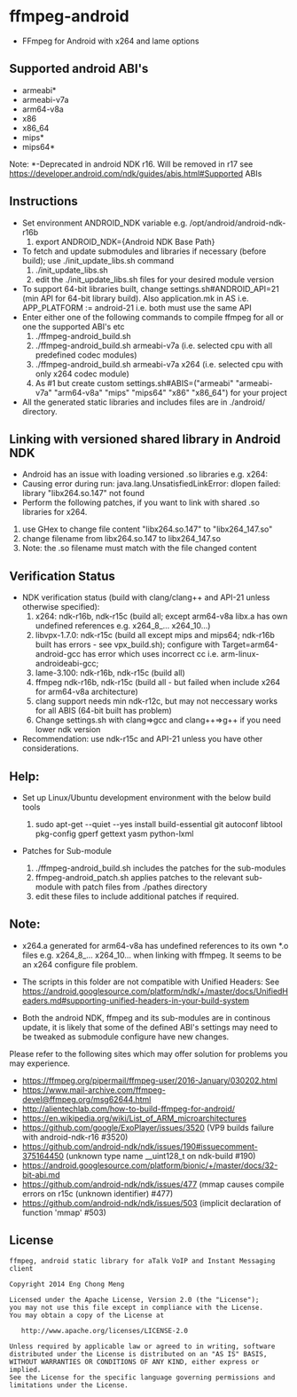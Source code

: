 # ffmpeg-android

* FFmpeg for Android with x264 and lame options

Supported android ABI's
-------
* armeabi*
* armeabi-v7a
* arm64-v8a
* x86
* x86_64
* mips*
* mips64*

Note: *-Deprecated in android NDK r16. Will be removed in r17
see https://developer.android.com/ndk/guides/abis.html#Supported ABIs

Instructions
-------
* Set environment ANDROID_NDK variable e.g. /opt/android/android-ndk-r16b
  1. export ANDROID_NDK={Android NDK Base Path}
* To fetch and update submodules and libraries if necessary (before build); use ./init_update_libs.sh command
  1. ./init_update_libs.sh
  2. edit the ./init_update_libs.sh files for your desired module version
* To support 64-bit libraries built, change settings.sh#ANDROID_API=21 (min API for 64-bit library build).
  Also application.mk in AS i.e. APP_PLATFORM := android-21 i.e. both must use the same API
* Enter either one of the following commands to compile ffmpeg for all or one the supported ABI's etc
  1. ./ffmpeg-android_build.sh
  2. ./ffmpeg-android_build.sh armeabi-v7a (i.e. selected cpu with all predefined codec modules)
  3. ./ffmpeg-android_build.sh armeabi-v7a x264 (i.e. selected cpu with only x264 codec module)
  4. As #1 but create custom settings.sh#ABIS=("armeabi" "armeabi-v7a" "arm64-v8a" "mips" "mips64" "x86" "x86_64") for your project
* All the generated static libraries and includes files are in ./android/<ABI> directory.

Linking with versioned shared library in Android NDK
-------
* Android has an issue with loading versioned .so libraries e.g. x264:
* Causing error during run: java.lang.UnsatisfiedLinkError: dlopen failed: library "libx264.so.147" not found
* Perform the following patches, if you want to link with shared .so libraries for x264.
1. use GHex to change file content "libx264.so.147" to "libx264_147.so"
2. change filename from libx264.so.147 to libx264_147.so
3. Note: the .so filename must match with the file changed content

Verification Status
-------
* NDK verification status (build with clang/clang++ and API-21 unless otherwise specified):
  1. x264: ndk-r16b, ndk-r15c (build all; except arm64-v8a libx.a has own undefined references e.g. x264_8_... x264_10...)
  2. libvpx-1.7.0: ndk-r15c (build all except mips and mips64; ndk-r16b built has errors - see vpx_build.sh);
  configure with Target=arm64-android-gcc has error which uses incorrect cc i.e. arm-linux-androideabi-gcc;
  3. lame-3.100: ndk-r16b, ndk-r15c (build all)
  4. ffmpeg ndk-r16b, ndk-r15c (build all - but failed when include x264 for arm64-v8a architecture)
  5. clang support needs min ndk-r12c, but may not neccessary works for all ABIS (64-bit built has problem)
  6. Change settings.sh with clang=>gcc and clang++=>g++ if you need lower ndk version
* Recommendation: use ndk-r15c and API-21 unless you have other considerations.

Help:
-------
* Set up Linux/Ubuntu development environment with the below build tools
  1. sudo apt-get --quiet --yes install build-essential git autoconf libtool pkg-config gperf gettext yasm python-lxml

* Patches for Sub-module
  1. ./ffmpeg-android_build.sh includes the patches for the sub-modules 
  2. ffmpeg-android_patch.sh applies patches to the relevant sub-module with patch files from ./pathes directory
  3. edit these files to include additional patches if required.

Note:
-------
* x264.a generated for arm64-v8a has undefined references to its own *.o files e.g. x264_8_... x264_10... when linking
with ffmpeg. It seems to be an x264 configure file problem.

* The scripts in this folder are not compatible with Unified Headers:
See https://android.googlesource.com/platform/ndk/+/master/docs/UnifiedHeaders.md#supporting-unified-headers-in-your-build-system

* Both the android NDK, ffmpeg and its sub-modules are in continous update, it is likely that
some of the defined ABI's settings may need to be tweaked as submodule configure have new changes.

Please refer to the following sites which may offer solution for problems you may experience.
* https://ffmpeg.org/pipermail/ffmpeg-user/2016-January/030202.html
* https://www.mail-archive.com/ffmpeg-devel@ffmpeg.org/msg62644.html
* http://alientechlab.com/how-to-build-ffmpeg-for-android/
* https://en.wikipedia.org/wiki/List_of_ARM_microarchitectures
* https://github.com/google/ExoPlayer/issues/3520 (VP9 builds failure with android-ndk-r16 #3520)
* https://github.com/android-ndk/ndk/issues/190#issuecomment-375164450 (unknown type name __uint128_t on ndk-build #190)
* https://android.googlesource.com/platform/bionic/+/master/docs/32-bit-abi.md
* https://github.com/android-ndk/ndk/issues/477 (mmap causes compile errors on r15c (unknown identifier) #477)
* https://github.com/android-ndk/ndk/issues/503 (implicit declaration of function 'mmap' #503)

License
-------

    ffmpeg, android static library for aTalk VoIP and Instant Messaging client
    
    Copyright 2014 Eng Chong Meng
        
    Licensed under the Apache License, Version 2.0 (the "License");
    you may not use this file except in compliance with the License.
    You may obtain a copy of the License at
    
       http://www.apache.org/licenses/LICENSE-2.0
    
    Unless required by applicable law or agreed to in writing, software
    distributed under the License is distributed on an "AS IS" BASIS,
    WITHOUT WARRANTIES OR CONDITIONS OF ANY KIND, either express or implied.
    See the License for the specific language governing permissions and
    limitations under the License.


